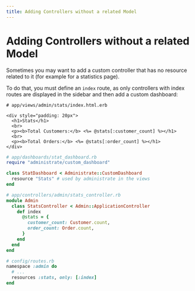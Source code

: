 ```yaml
---
title: Adding Controllers without a related Model
---
```


# Adding Controllers without a related Model

Sometimes you may want to add a custom controller that has no resource
related to it (for example for a statistics page).

To do that, you must define an `index` route, as only controllers with index
routes are displayed in the sidebar and then add a custom dashboard:

```erb
# app/views/admin/stats/index.html.erb 

<div style="padding: 20px">
  <h1>Stats</h1>
  <br>
  <p><b>Total Customers:</b> <%= @stats[:customer_count] %></h1>
  <br>
  <p><b>Total Orders:</b> <%= @stats[:order_count] %></h1>
</div>
```

```ruby
# app/dashboards/stat_dashboard.rb
require "administrate/custom_dashboard"

class StatDashboard < Administrate::CustomDashboard
  resource "Stats" # used by administrate in the views
end
```

```ruby
# app/controllers/admin/stats_controller.rb
module Admin
  class StatsController < Admin::ApplicationController
    def index
      @stats = {
        customer_count: Customer.count,
        order_count: Order.count,
      }
    end
  end
end
```

```ruby
# config/routes.rb
namespace :admin do
  # ...
  resources :stats, only: [:index]
end
```
